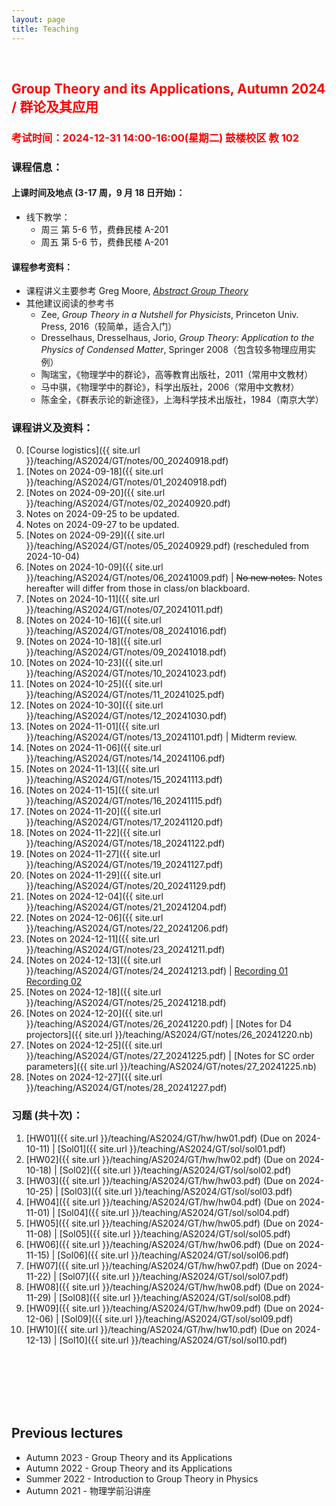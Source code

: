 ```yaml
---
layout: page
title: Teaching
---
```


<br />

## <span style="color: red">Group Theory and its Applications, Autumn 2024 / 群论及其应用</span>

### <span style="color: red">考试时间：2024-12-31 14:00-16:00(星期二) 鼓楼校区 教 102</span>

### 课程信息：

#### 上课时间及地点 (3-17 周，9 月 18 日开始)：
- 线下教学：
  - 周三 第 5-6 节，费彝民楼 A-201 
  - 周五 第 5-6 节，费彝民楼 A-201

#### 课程参考资料：
  - 课程讲义主要参考 Greg Moore, [*Abstract Group Theory*](https://www.physics.rutgers.edu/~gmoore/618Spring2023/GroupTheory-Spring2023.html)
  - 其他建议阅读的参考书
    - Zee, _Group Theory in a Nutshell for Physicists_, Princeton Univ. Press, 2016（较简单，适合入门）
    - Dresselhaus, Dresselhaus, Jorio, _Group Theory: Application to the Physics of Condensed Matter_, Springer 2008（包含较多物理应用实例）
    - 陶瑞宝，《物理学中的群论》，高等教育出版社，2011（常用中文教材）
    - 马中骐，《物理学中的群论》，科学出版社，2006（常用中文教材）
    - 陈金全，《群表示论的新途径》，上海科学技术出版社，1984（南京大学）

### 课程讲义及资料：
  0. [Course logistics]({{ site.url }}/teaching/AS2024/GT/notes/00_20240918.pdf)
  1. [Notes on 2024-09-18]({{ site.url }}/teaching/AS2024/GT/notes/01_20240918.pdf)
  2. [Notes on 2024-09-20]({{ site.url }}/teaching/AS2024/GT/notes/02_20240920.pdf)
  3. Notes on 2024-09-25 to be updated.
  4. Notes on 2024-09-27 to be updated.
  5. [Notes on 2024-09-29]({{ site.url }}/teaching/AS2024/GT/notes/05_20240929.pdf) (rescheduled from 2024-10-04)
  6. [Notes on 2024-10-09]({{ site.url }}/teaching/AS2024/GT/notes/06_20241009.pdf) \| ~~No new notes.~~ Notes hereafter will differ from those in class/on blackboard.
  7. [Notes on 2024-10-11]({{ site.url }}/teaching/AS2024/GT/notes/07_20241011.pdf)
  8. [Notes on 2024-10-16]({{ site.url }}/teaching/AS2024/GT/notes/08_20241016.pdf)
  9. [Notes on 2024-10-18]({{ site.url }}/teaching/AS2024/GT/notes/09_20241018.pdf)
 10. [Notes on 2024-10-23]({{ site.url }}/teaching/AS2024/GT/notes/10_20241023.pdf)
 11. [Notes on 2024-10-25]({{ site.url }}/teaching/AS2024/GT/notes/11_20241025.pdf)
 12. [Notes on 2024-10-30]({{ site.url }}/teaching/AS2024/GT/notes/12_20241030.pdf)
 13. [Notes on 2024-11-01]({{ site.url }}/teaching/AS2024/GT/notes/13_20241101.pdf) \| Midterm review.
 14. [Notes on 2024-11-06]({{ site.url }}/teaching/AS2024/GT/notes/14_20241106.pdf)
 15. [Notes on 2024-11-13]({{ site.url }}/teaching/AS2024/GT/notes/15_20241113.pdf)
 16. [Notes on 2024-11-15]({{ site.url }}/teaching/AS2024/GT/notes/16_20241115.pdf)
 17. [Notes on 2024-11-20]({{ site.url }}/teaching/AS2024/GT/notes/17_20241120.pdf)
 18. [Notes on 2024-11-22]({{ site.url }}/teaching/AS2024/GT/notes/18_20241122.pdf)
 19. [Notes on 2024-11-27]({{ site.url }}/teaching/AS2024/GT/notes/19_20241127.pdf)
 20. [Notes on 2024-11-29]({{ site.url }}/teaching/AS2024/GT/notes/20_20241129.pdf)
 21. [Notes on 2024-12-04]({{ site.url }}/teaching/AS2024/GT/notes/21_20241204.pdf)
 22. [Notes on 2024-12-06]({{ site.url }}/teaching/AS2024/GT/notes/22_20241206.pdf)
 23. [Notes on 2024-12-11]({{ site.url }}/teaching/AS2024/GT/notes/23_20241211.pdf)
 24. [Notes on 2024-12-13]({{ site.url }}/teaching/AS2024/GT/notes/24_20241213.pdf) \| [Recording 01](https://meeting.tencent.com/cw/lv8rAGL49f) [Recording 02](https://meeting.tencent.com/cw/KP5AMW6B27)
 25. [Notes on 2024-12-18]({{ site.url }}/teaching/AS2024/GT/notes/25_20241218.pdf)
 26. [Notes on 2024-12-20]({{ site.url }}/teaching/AS2024/GT/notes/26_20241220.pdf) \| [Notes for D4 projectors]({{ site.url }}/teaching/AS2024/GT/notes/26_20241220.nb)
 27. [Notes on 2024-12-25]({{ site.url }}/teaching/AS2024/GT/notes/27_20241225.pdf) \| [Notes for SC order parameters]({{ site.url }}/teaching/AS2024/GT/notes/27_20241225.nb)
 28. [Notes on 2024-12-27]({{ site.url }}/teaching/AS2024/GT/notes/28_20241227.pdf)

### 习题 (共十次)：
  1. [HW01]({{ site.url }}/teaching/AS2024/GT/hw/hw01.pdf) (Due on 2024-10-11)  \| [Sol01]({{ site.url }}/teaching/AS2024/GT/sol/sol01.pdf)
  2. [HW02]({{ site.url }}/teaching/AS2024/GT/hw/hw02.pdf) (Due on 2024-10-18)  \| [Sol02]({{ site.url }}/teaching/AS2024/GT/sol/sol02.pdf)
  3. [HW03]({{ site.url }}/teaching/AS2024/GT/hw/hw03.pdf) (Due on 2024-10-25)  \| [Sol03]({{ site.url }}/teaching/AS2024/GT/sol/sol03.pdf)
  4. [HW04]({{ site.url }}/teaching/AS2024/GT/hw/hw04.pdf) (Due on 2024-11-01)  \| [Sol04]({{ site.url }}/teaching/AS2024/GT/sol/sol04.pdf)
  5. [HW05]({{ site.url }}/teaching/AS2024/GT/hw/hw05.pdf) (Due on 2024-11-08)  \| [Sol05]({{ site.url }}/teaching/AS2024/GT/sol/sol05.pdf)
  6. [HW06]({{ site.url }}/teaching/AS2024/GT/hw/hw06.pdf) (Due on 2024-11-15)  \| [Sol06]({{ site.url }}/teaching/AS2024/GT/sol/sol06.pdf)
  7. [HW07]({{ site.url }}/teaching/AS2024/GT/hw/hw07.pdf) (Due on 2024-11-22)  \| [Sol07]({{ site.url }}/teaching/AS2024/GT/sol/sol07.pdf)
  8. [HW08]({{ site.url }}/teaching/AS2024/GT/hw/hw08.pdf) (Due on 2024-11-29)  \| [Sol08]({{ site.url }}/teaching/AS2024/GT/sol/sol08.pdf)
  9. [HW09]({{ site.url }}/teaching/AS2024/GT/hw/hw09.pdf) (Due on 2024-12-06)  \| [Sol09]({{ site.url }}/teaching/AS2024/GT/sol/sol09.pdf)
 10. [HW10]({{ site.url }}/teaching/AS2024/GT/hw/hw10.pdf) (Due on 2024-12-13)  \| [Sol10]({{ site.url }}/teaching/AS2024/GT/sol/sol10.pdf)


<br />
<br />
<br />
<br />
<br />

## Previous lectures
 - Autumn 2023 - Group Theory and its Applications
 - Autumn 2022 - Group Theory and its Applications
 - Summer 2022 - Introduction to Group Theory in Physics
 - Autumn 2021 - 物理学前沿讲座
